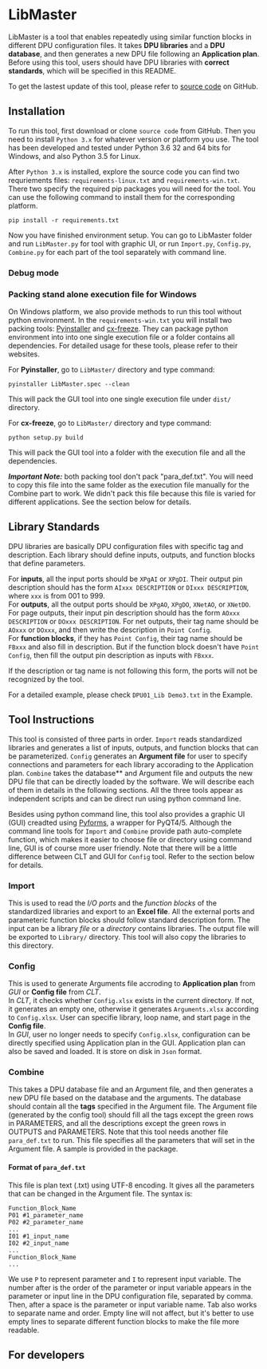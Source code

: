 # LibMaster
LibMaster is a tool that enables repeatedly using similar function blocks in different DPU configuration files. It takes **DPU libraries** and a **DPU database**, and then generates a new DPU file following an **Application plan**. Before using this tool, users should have DPU libraries with **correct standards**, which will be specified in this README.

To get the lastest update of this tool, please refer to [source code](https://github.com/jiyao94/LibMaster) on GitHub.

## Installation
To run this tool, first download or clone `source code` from GitHub. Then you need to install `Python 3.x` for whatever version or platform you use. The tool has been developed and tested under Python 3.6 32 and 64 bits for Windows, and also Python 3.5 for Linux.

After `Python 3.x` is installed, explore the source code you can find two requriements files: `requirements-linux.txt` and `requirements-win.txt`. There two specify the required pip packages you will need for the tool. You can use the following command to install them for the corresponding platform. 
```
pip install -r requirements.txt
```

Now you have finished environment setup. You can go to LibMaster folder and run `LibMaster.py` for tool with graphic UI, or run `Import.py`, `Config.py`, `Combine.py` for each part of the tool separately with command line.

### Debug mode


### Packing stand alone execution file for Windows
On Windows platform, we also provide methods to run this tool without python environment. In the `requirements-win.txt` you will install two packing tools: [Pyinstaller]() and [cx-freeze](). They can package python environment into into one single execution file or a folder contains all dependencies. For detailed usage for these tools, please refer to their websites.

For **Pyinstaller**, go to `LibMaster/` directory and type command:
```
pyinstaller LibMaster.spec --clean
```
This will pack the GUI tool into one single execution file under `dist/` directory. 

For **cx-freeze**, go to `LibMaster/` directory and type command:
```
python setup.py build
```
This will pack the GUI tool into a folder with the execution file and all the dependencies.

***Important Note:*** both packing tool don't pack "para_def.txt". You will need to copy this file into the same folder as the execution file manually for the Combine part to work. We didn't pack this file because this file is varied for different applications. See the section below for details.

## Library Standards
DPU libraries are basically DPU configuration files with specific tag and description. Each library should define inputs, outputs, and function blocks that define parameters.

For **inputs**, all the input ports should be `XPgAI` or `XPgDI`. Their output pin description should has the form `AIxxx DESCRIPTION` or `DIxxx DESCRIPTION`, where `xxx` is from 001 to 999.<br>
For **outputs**, all the output ports should be `XPgAO`, `XPgDO`, `XNetAO`, or `XNetDO`. For page outputs, their input pin description should has the form `AOxxx DESCRIPTION` or `DOxxx DESCRIPTION`. For net outputs, their tag name should be `AOxxx` or `DOxxx`, and then write the description in `Point Config`.<br>
For **function blocks**, if they has `Point Config`, their tag name should be `FBxxx` and also fill in description. But if the function block doesn't have `Point Config`, then fill the output pin description as inputs with `FBxxx`.

If the description or tag name is not following this form, the ports will not be recognized by the tool.

For a detailed example, please check `DPU01_Lib Demo3.txt` in the Example.

## Tool Instructions
This tool is consisted of three parts in order. `Import` reads standardized libraries and generates a list of inputs, outputs, and function blocks that can be parameterized. `Config` generates an **Argument file** for user to specify connections and parameters for each library accorading to the Application plan. `Combine` takes the database** and Argument file and outputs the new DPU file that can be directly loaded by the software. We will describe each of them in details in the following sections. All the three tools appear as independent scripts and can be direct run using python command line.

Besides using python command line, this tool also provides a graphic UI (GUI) creadted using [Pyforms](https://github.com/UmSenhorQualquer/pyforms), a wrapper for PyQT4/5. Although the command line tools for `Import` and `Combine` provide path auto-complete function, which makes it easier to choose file or directory using command line, GUI is of course more user friendly. Note that there will be a little difference between CLT and GUI for `Config` tool. Refer to the section below for details.

### Import
This is used to read the *I/O ports* and the *function blocks* of the standardized libraries and export to an **Excel file**. All the external ports and parameteric function blocks should follow standard description form. The input can be a library *file* or a *directory* contains libraries. The output file will be exported to `Library/` directory. This tool will also copy the libraries to this directory.

### Config
This is used to generate Arguments file accroding to **Application plan** from *GUI* or **Config file** from *CLT*.<br>
In *CLT*, it checks whether `Config.xlsx` exists in the current directory. If not, it generates an empty one, otherwise it generates `Arguments.xlsx` according to `Config.xlsx`. User can specifie library, loop name, and start page in the **Config file**.<br>
In *GUI*, user no longer needs to specify `Config.xlsx`, configuration can be directly specified using Application plan in the GUI. Application plan can also be saved and loaded. It is store on disk in `Json` format.

### Combine
This takes a DPU database file and an Argument file, and then generates a new DPU file based on the database and the arguments. The database should contain all the **tags** specified in the Argument file. The Argument file (generated by the config tool) should fill all the tags except the green rows in PARAMETERS, and all the descriptions except the green rows in OUTPUTS and PARAMETERS. Note that this tool needs another file `para_def.txt` to run. This file specifies all the parameters that will set in the Argument file. A sample is provided in the package.

#### Format of `para_def.txt`
This file is plan text (.txt) using UTF-8 encoding. It gives all the parameters that can be changed in the Argument file. The syntax is:
```
Function_Block_Name
P01 #1_parameter_name
P02 #2_parameter_name
...
I01 #1_input_name
I02 #2_input_name
...
Function_Block_Name
...
```
We use `P` to represent parameter and `I` to represent input variable. The number after is the order of the parameter or input variable appears in the parameter or input line in the DPU configuration file, separated by comma. Then, after a space is the parameter or input variable name. Tab also works to separate name and order. Empty line will not affect, but it's better to use empty lines to separate different function blocks to make the file more readable.

## For developers
